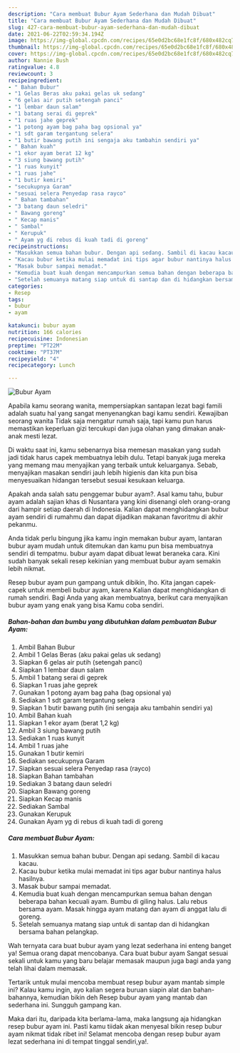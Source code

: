 ```yaml
---
description: "Cara membuat Bubur Ayam Sederhana dan Mudah Dibuat"
title: "Cara membuat Bubur Ayam Sederhana dan Mudah Dibuat"
slug: 427-cara-membuat-bubur-ayam-sederhana-dan-mudah-dibuat
date: 2021-06-22T02:59:34.194Z
image: https://img-global.cpcdn.com/recipes/65e0d2bc68e1fc8f/680x482cq70/bubur-ayam-foto-resep-utama.jpg
thumbnail: https://img-global.cpcdn.com/recipes/65e0d2bc68e1fc8f/680x482cq70/bubur-ayam-foto-resep-utama.jpg
cover: https://img-global.cpcdn.com/recipes/65e0d2bc68e1fc8f/680x482cq70/bubur-ayam-foto-resep-utama.jpg
author: Nannie Bush
ratingvalue: 4.8
reviewcount: 3
recipeingredient:
- " Bahan Bubur"
- "1 Gelas Beras aku pakai gelas uk sedang"
- "6 gelas air putih setengah panci"
- "1 lembar daun salam"
- "1 batang serai di geprek"
- "1 ruas jahe geprek"
- "1 potong ayam bag paha bag opsional ya"
- "1 sdt garam tergantung selera"
- "1 butir bawang putih ini sengaja aku tambahin sendiri ya"
- " Bahan kuah"
- "1 ekor ayam berat 12 kg"
- "3 siung bawang putih"
- "1 ruas kunyit"
- "1 ruas jahe"
- "1 butir kemiri"
- "secukupnya Garam"
- "sesuai selera Penyedap rasa rayco"
- " Bahan tambahan"
- "3 batang daun seledri"
- " Bawang goreng"
- " Kecap manis"
- " Sambal"
- " Kerupuk"
- " Ayam yg di rebus di kuah tadi di goreng"
recipeinstructions:
- "Masukkan semua bahan bubur. Dengan api sedang. Sambil di kacau kacau."
- "Kacau bubur ketika mulai memadat ini tips agar bubur nantinya halus hasilnya."
- "Masak bubur sampai memadat."
- "Kemudia buat kuah dengan mencampurkan semua bahan dengan beberapa bahan kecuali ayam. Bumbu di giling halus. Lalu rebus bersama ayam. Masak hingga ayam matang dan ayam di anggat lalu di goreng."
- "Setelah semuanya matang siap untuk di santap dan di hidangkan bersama bahan pelangkap."
categories:
- Resep
tags:
- bubur
- ayam

katakunci: bubur ayam 
nutrition: 166 calories
recipecuisine: Indonesian
preptime: "PT22M"
cooktime: "PT37M"
recipeyield: "4"
recipecategory: Lunch

---
```



![Bubur Ayam](https://img-global.cpcdn.com/recipes/65e0d2bc68e1fc8f/680x482cq70/bubur-ayam-foto-resep-utama.jpg)

Apabila kamu seorang wanita, mempersiapkan santapan lezat bagi famili adalah suatu hal yang sangat menyenangkan bagi kamu sendiri. Kewajiban seorang  wanita Tidak saja mengatur rumah saja, tapi kamu pun harus memastikan keperluan gizi tercukupi dan juga olahan yang dimakan anak-anak mesti lezat.

Di waktu  saat ini, kamu sebenarnya bisa memesan masakan yang sudah jadi tidak harus capek membuatnya lebih dulu. Tetapi banyak juga mereka yang memang mau menyajikan yang terbaik untuk keluarganya. Sebab, menyajikan masakan sendiri jauh lebih higienis dan kita pun bisa menyesuaikan hidangan tersebut sesuai kesukaan keluarga. 



Apakah anda salah satu penggemar bubur ayam?. Asal kamu tahu, bubur ayam adalah sajian khas di Nusantara yang kini disenangi oleh orang-orang dari hampir setiap daerah di Indonesia. Kalian dapat menghidangkan bubur ayam sendiri di rumahmu dan dapat dijadikan makanan favoritmu di akhir pekanmu.

Anda tidak perlu bingung jika kamu ingin memakan bubur ayam, lantaran bubur ayam mudah untuk ditemukan dan kamu pun bisa membuatnya sendiri di tempatmu. bubur ayam dapat dibuat lewat beraneka cara. Kini sudah banyak sekali resep kekinian yang membuat bubur ayam semakin lebih nikmat.

Resep bubur ayam pun gampang untuk dibikin, lho. Kita jangan capek-capek untuk membeli bubur ayam, karena Kalian dapat menghidangkan di rumah sendiri. Bagi Anda yang akan membuatnya, berikut cara menyajikan bubur ayam yang enak yang bisa Kamu coba sendiri.

<!--inarticleads1-->

##### Bahan-bahan dan bumbu yang dibutuhkan dalam pembuatan Bubur Ayam:

1. Ambil  Bahan Bubur
1. Ambil 1 Gelas Beras (aku pakai gelas uk sedang)
1. Siapkan 6 gelas air putih (setengah panci)
1. Siapkan 1 lembar daun salam
1. Ambil 1 batang serai di geprek
1. Siapkan 1 ruas jahe geprek
1. Gunakan 1 potong ayam bag paha (bag opsional ya)
1. Sediakan 1 sdt garam tergantung selera
1. Siapkan 1 butir bawang putih (ini sengaja aku tambahin sendiri ya)
1. Ambil  Bahan kuah
1. Siapkan 1 ekor ayam (berat 1,2 kg)
1. Ambil 3 siung bawang putih
1. Sediakan 1 ruas kunyit
1. Ambil 1 ruas jahe
1. Gunakan 1 butir kemiri
1. Sediakan secukupnya Garam
1. Siapkan sesuai selera Penyedap rasa (rayco)
1. Siapkan  Bahan tambahan
1. Sediakan 3 batang daun seledri
1. Siapkan  Bawang goreng
1. Siapkan  Kecap manis
1. Sediakan  Sambal
1. Gunakan  Kerupuk
1. Gunakan  Ayam yg di rebus di kuah tadi di goreng




<!--inarticleads2-->

##### Cara membuat Bubur Ayam:

1. Masukkan semua bahan bubur. Dengan api sedang. Sambil di kacau kacau.
1. Kacau bubur ketika mulai memadat ini tips agar bubur nantinya halus hasilnya.
1. Masak bubur sampai memadat.
1. Kemudia buat kuah dengan mencampurkan semua bahan dengan beberapa bahan kecuali ayam. Bumbu di giling halus. Lalu rebus bersama ayam. Masak hingga ayam matang dan ayam di anggat lalu di goreng.
1. Setelah semuanya matang siap untuk di santap dan di hidangkan bersama bahan pelangkap.




Wah ternyata cara buat bubur ayam yang lezat sederhana ini enteng banget ya! Semua orang dapat mencobanya. Cara buat bubur ayam Sangat sesuai sekali untuk kamu yang baru belajar memasak maupun juga bagi anda yang telah lihai dalam memasak.

Tertarik untuk mulai mencoba membuat resep bubur ayam mantab simple ini? Kalau kamu ingin, ayo kalian segera buruan siapin alat dan bahan-bahannya, kemudian bikin deh Resep bubur ayam yang mantab dan sederhana ini. Sungguh gampang kan. 

Maka dari itu, daripada kita berlama-lama, maka langsung aja hidangkan resep bubur ayam ini. Pasti kamu tiidak akan menyesal bikin resep bubur ayam nikmat tidak ribet ini! Selamat mencoba dengan resep bubur ayam lezat sederhana ini di tempat tinggal sendiri,ya!.

